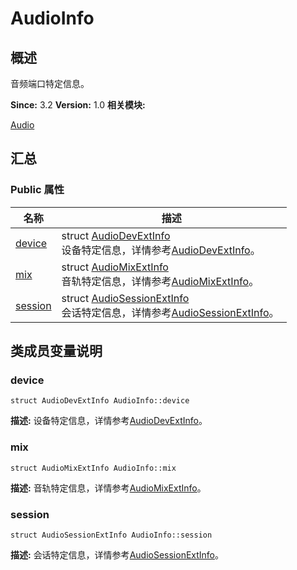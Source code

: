 # AudioInfo


## 概述

音频端口特定信息。

**Since:**
3.2
**Version:**
1.0
**相关模块:**

[Audio](_audio.md)


## 汇总


### Public 属性

  | 名称 | 描述 | 
| -------- | -------- |
| [device](#device) | struct&nbsp;[AudioDevExtInfo](_audio_dev_ext_info.md)<br/>设备特定信息，详情参考[AudioDevExtInfo](_audio_dev_ext_info.md)。&nbsp; | 
| [mix](#mix) | struct&nbsp;[AudioMixExtInfo](_audio_mix_ext_info.md)<br/>音轨特定信息，详情参考[AudioMixExtInfo](_audio_mix_ext_info.md)。&nbsp; | 
| [session](#session) | struct&nbsp;[AudioSessionExtInfo](_audio_session_ext_info.md)<br/>会话特定信息，详情参考[AudioSessionExtInfo](_audio_session_ext_info.md)。&nbsp; | 


## 类成员变量说明


### device

  
```
struct AudioDevExtInfo AudioInfo::device
```
**描述:**
设备特定信息，详情参考[AudioDevExtInfo](_audio_dev_ext_info.md)。


### mix

  
```
struct AudioMixExtInfo AudioInfo::mix
```
**描述:**
音轨特定信息，详情参考[AudioMixExtInfo](_audio_mix_ext_info.md)。


### session

  
```
struct AudioSessionExtInfo AudioInfo::session
```
**描述:**
会话特定信息，详情参考[AudioSessionExtInfo](_audio_session_ext_info.md)。
